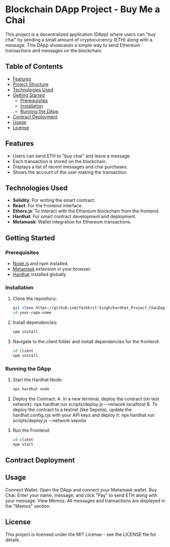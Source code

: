 # Blockchain DApp Project - Buy Me a Chai

This project is a decentralized application (DApp) where users can "buy chai" by sending a small amount of cryptocurrency (ETH) along with a message. This DApp showcases a simple way to send Ethereum transactions and messages on the blockchain.

## Table of Contents
- [Features](#features)
- [Project Structure](#project-structure)
- [Technologies Used](#technologies-used)
- [Getting Started](#getting-started)
  - [Prerequisites](#prerequisites)
  - [Installation](#installation)
  - [Running the DApp](#running-the-dapp)
- [Contract Deployment](#contract-deployment)
- [Usage](#usage)
- [License](#license)

## Features

- Users can send ETH to "buy chai" and leave a message.
- Each transaction is stored on the blockchain.
- Displays a list of recent messages and chai purchases.
- Shows the account of the user making the transaction.


## Technologies Used

- **Solidity**: For writing the smart contract.
- **React**: For the frontend interface.
- **Ethers.js**: To interact with the Ethereum blockchain from the frontend.
- **Hardhat**: For smart contract development and deployment.
- **Metamask**: Wallet integration for Ethereum transactions.

## Getting Started

### Prerequisites

- [Node.js](https://nodejs.org/) and npm installed.
- [Metamask](https://metamask.io/) extension in your browser.
- [Hardhat](https://hardhat.org/) installed globally.

### Installation

1. Clone the repository:
   ```bash
   git clone https://github.com/Yashkrit-Singh/hardhat_Project_ChaiDapp.git
   cd your-repo-name

2. Install dependencies:
   ```bash
   npm install

3. Navigate to the client folder and install dependencies for the frontend:
   ```bash
   cd client
   npm install

### Running the DApp

1. Start the Hardhat Node:
   ```bash
   npx hardhat node

2. Deploy the Contract:
  A. In a new terminal, deploy the contract (on test network):
           npx hardhat run scripts/deploy.js --network localhost
  B. To deploy the contract to a testnet (like Sepolia), update the hardhat.config.cjs with your API keys and deploy it:
           npx hardhat run scripts/deploy.js --network sepolia

3. Run the Frontend:
   ```bash
   cd client
   npm start

## Contract Deployment

## Usage
Connect Wallet: Open the DApp and connect your Metamask wallet.
Buy Chai: Enter your name, message, and click "Pay" to send ETH along with your message.
View Memos: All messages and transactions are displayed in the "Memos" section.

## License
This project is licensed under the MIT License - see the LICENSE file for details.

